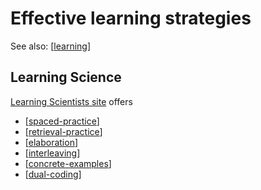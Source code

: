 <!--
 Copyright (C) 2023 David Jones
 
 This file is part of memex.
 
 memex is free software: you can redistribute it and/or modify
 it under the terms of the GNU General Public License as published by
 the Free Software Foundation, either version 3 of the License, or
 (at your option) any later version.
 
 memex is distributed in the hope that it will be useful,
 but WITHOUT ANY WARRANTY; without even the implied warranty of
 MERCHANTABILITY or FITNESS FOR A PARTICULAR PURPOSE.  See the
 GNU General Public License for more details.
 
 You should have received a copy of the GNU General Public License
 along with memex.  If not, see <http://www.gnu.org/licenses/>.
-->

# Effective learning strategies

See also: [[learning]]

## Learning Science

[Learning Scientists site](https://www.learningscientists.org/downloadable-materials) offers

- [[spaced-practice]]
- [[retrieval-practice]]
- [[elaboration]]
- [[interleaving]]
- [[concrete-examples]]
- [[dual-coding]]


[//begin]: # "Autogenerated link references for markdown compatibility"
[learning]: ../learning "Learning"
[spaced-practice]: spaced-practice "spaced-practice"
[retrieval-practice]: retrieval-practice "retrieval-practice"
[elaboration]: elaboration "elaboration"
[interleaving]: interleaving "interleaving"
[concrete-examples]: concrete-examples "concrete-examples"
[dual-coding]: dual-coding "dual-coding"
[//end]: # "Autogenerated link references"